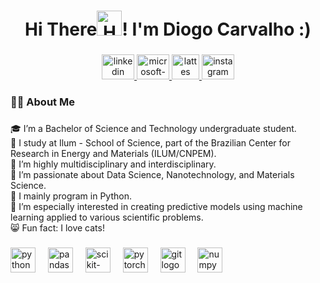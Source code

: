 <h1 align="center">Hi There<img src="https://cdn3.emoji.gg/emojis/wavegif_1860.gif" height="40" alt="Hand Waving">! I'm Diogo Carvalho :)</h1>

###

<div align="center">
  <a href="https://www.linkedin.com/in/diogo-carvalho-1005571bb/" target="_blank">
    <img src="https://raw.githubusercontent.com/maurodesouza/profile-readme-generator/master/src/assets/icons/social/linkedin/default.svg" width="52" height="40" alt="linkedin logo"  />
  </a>
  <a href="mailto:diogo23039@ilum.cnpem.br" target="_blank">
    <img src="https://raw.githubusercontent.com/maurodesouza/profile-readme-generator/master/src/assets/icons/social/microsoft-outlook/default.svg" width="52" height="40" alt="microsoft-outlook logo"  />
  </a>
  <a href="http://lattes.cnpq.br/2365109781063933" target="_blank">
    <img src= https://www.ufpb.br/ppgs/contents/imagens/logo-lattes.png/@@images/image.png width="44" height="40" alt="lattes logo"  />
  </a>
  <a href="https://www.instagram.com/dihh_carvalho_/" target="_blank">
    <img src="https://raw.githubusercontent.com/maurodesouza/profile-readme-generator/master/src/assets/icons/social/instagram/default.svg" width="52" height="40" alt="instagram logo"  />
  </a>
</div>

###

<h3 align="left">🧑‍💻 About Me</h3>

###

<p align="left">🎓 I’m a Bachelor of Science and Technology undergraduate student.  <br>🏫 I study at Ilum - School of Science, part of the Brazilian Center for Research in Energy and Materials (ILUM/CNPEM).  <br>🔬 I’m highly multidisciplinary and interdisciplinary.  <br>🌟 I’m passionate about Data Science, Nanotechnology, and Materials Science.  <br>🐍 I mainly program in Python.  <br>🧠 I’m especially interested in creating predictive models using machine learning applied to various scientific problems.<br>😸 Fun fact: I love cats!</p>

###

<div align="left">
  <img src="https://cdn.jsdelivr.net/gh/devicons/devicon/icons/python/python-original.svg" height="40" alt="python logo"  />
  <img width="12" />
  <img src="https://cdn.jsdelivr.net/gh/devicons/devicon/icons/pandas/pandas-original.svg" height="40" alt="pandas logo"  />
  <img width="12" />
  <img src="https://cdn.jsdelivr.net/gh/devicons/devicon@latest/icons/scikitlearn/scikitlearn-original.svg" height="40" alt="scikit-learn logo"  />
  <img width="12" />
  <img src="https://cdn.jsdelivr.net/gh/devicons/devicon/icons/pytorch/pytorch-original.svg" height="40" alt="pytorch logo"  />
  <img width="12" />
  <img src="https://cdn.jsdelivr.net/gh/devicons/devicon/icons/git/git-original.svg" height="40" alt="git logo"  />
  <img width="12" />
  <img src="https://cdn.jsdelivr.net/gh/devicons/devicon/icons/numpy/numpy-original.svg" height="40" alt="numpy logo"  />
</div>

###
